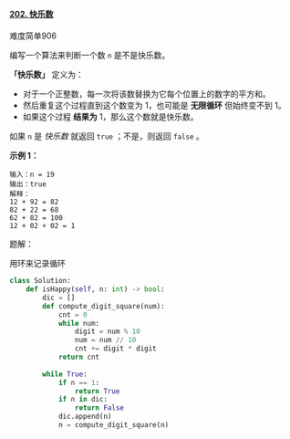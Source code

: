 #### [202. 快乐数](https://leetcode-cn.com/problems/happy-number/)

难度简单906

编写一个算法来判断一个数 `n` 是不是快乐数。

**「快乐数」** 定义为：

- 对于一个正整数，每一次将该数替换为它每个位置上的数字的平方和。
- 然后重复这个过程直到这个数变为 1，也可能是 **无限循环** 但始终变不到 1。
- 如果这个过程 **结果为** 1，那么这个数就是快乐数。

如果 `n` 是 *快乐数* 就返回 `true` ；不是，则返回 `false` 。

 

**示例 1：**

```
输入：n = 19
输出：true
解释：
12 + 92 = 82
82 + 22 = 68
62 + 82 = 100
12 + 02 + 02 = 1
```

题解：

用环来记录循环

```python
class Solution:
    def isHappy(self, n: int) -> bool:
        dic = []
        def compute_digit_square(num):
            cnt = 0
            while num:
                digit = num % 10
                num = num // 10
                cnt += digit * digit
            return cnt
        
        while True:
            if n == 1:
                return True
            if n in dic:
                return False
            dic.append(n)
            n = compute_digit_square(n)
```

